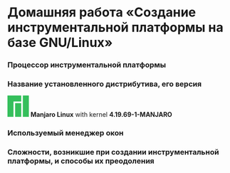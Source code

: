 # Домашняя работа «Создание инструментальной платформы на базе GNU/Linux»

### Процессор инструментальной платформы

### Название установленного дистрибутива, его версия
<img src="/img/logo.png" alt="manajro" width="48"/> __Manjaro Linux__ with kernel __4.19.69-1-MANJARO__
### Используемый менеджер окон

### Сложности, возникшие при создании инструментальной платформы, и способы их преодоления


[logo]: /img/logo.png
